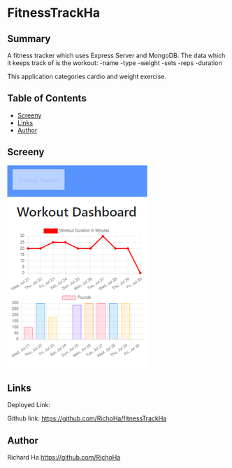 # FitnessTrackHa



## Summary

A fitness tracker which uses Express Server and MongoDB.
The data which it keeps track of is the workout:
-name
-type
-weight
-sets
-reps
-duration

This application categories cardio and weight exercise.


## Table of Contents
- [Screeny](#Screeny)
- [Links](#Links)
- [Author](#Author)

## Screeny
![image of screenshot](./public/images/screeny.PNG)


## Links
Deployed Link:


Github link:
https://github.com/RichoHa/fitnessTrackHa


## Author
Richard Ha
https://github.com/RichoHa

